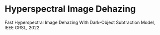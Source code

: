 # Hyperspectral Image Dehazing
Fast Hyperspectral Image Dehazing With Dark-Object Subtraction Model, IEEE GRSL, 2022

